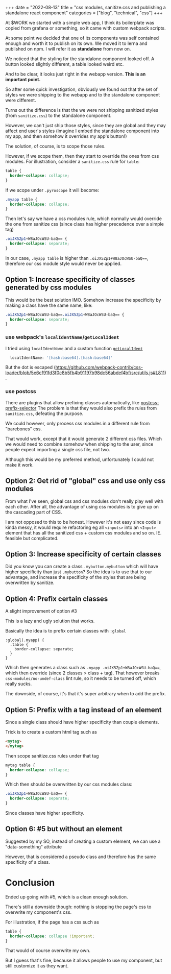 +++
date = "2022-08-13"
title = "css modules, sanitize.css and publishing a standalone react component"
categories = ["blog", "technical", "css"]
+++

At $WORK we started with a simple web app, I think its boilerplate was copied from grafana or something, so it came with custom webpack scripts.

At some point we decided that one of its components was self contained enough and worth it to publish on its own.
We moved it to lerna and published on npm. I will refer it as **standalone** from now on.

We noticed that the styling for the standalone component looked off. A button looked slightly different, a table looked weird etc.

And to be clear, it looks just right in the webapp version. **This is an important point.**

So after some quick investigation, obviously we found out that the set of styles we were shipping to the webapp and to the standalone component were different.

Turns out the difference is that the we were not shipping sanitized styles (from `sanitize.css`) to the standalone component.

However, we can't just ship those styles, since they are global and they may affect end user's styles (imagine I embed the standalone component into my app, and then somehow it overrides my app's button!)

The solution, of course, is to scope those rules.

However, if we scope them, then they start to override the ones from css modules.
For illustration, consider a `sanitize.css` rule for `table`:
```css
table {
  border-collapse: collapse;
}
```
If we scope under `.pyroscope` it will become:
```css
.myapp table {
  border-collapse: collapse;
}
```

Then let's say we have a css modules rule, which normally would override the one from sanitize css (since class has higher precedence over a simple tag)

```css
.oiJX5Zp1+W8aJOcWSU-baQ== {
  border-collapse: separate;
}
```
In our case, `.myapp table` is higher than `.oiJX5Zp1+W8aJOcWSU-baQ==`, therefore our css module style would never be applied.

## Option 1: Increase specificity of classes generated by css modules
This would be the best solution IMO. Somehow increase the specificity by making a class have the same name, like:

```css
.oiJX5Zp1+W8aJOcWSU-baQ==.oiJX5Zp1+W8aJOcWSU-baQ== {
  border-collapse: separate;
}
```

### use webpack's `localIdentName`/`getLocalIdent`
I tried using `localIdentName` and a custom function [`getLocalIdent`](https://webpack.js.org/loaders/css-loader/#getlocalident)
```js
  localIdentName: '[hash:base64].[hash:base64]'
```
But the dot is escaped (https://github.com/webpack-contrib/css-loader/blob/5e6cf91fd3f0c8b5fb4b91197b98dc56abdef4bf/src/utils.js#L811).


### use postcss
There are plugins that allow prefixing classes automatically, like [postcss-prefix-selector](https://www.npmjs.com/package/postcss-prefix-selector)
The problem is that they would also prefix the rules from `sanitize.css`, defeating the purpose.

We could however, only process css modules in a different rule from "barebones" css.

That would work, except that it would generate 2 different css files. Which we would need to combine somehow when shipping to the user, since people expect importing a single css file, not two.

Although this would be my preferred method, unfortunately I could not make it work.

## Option 2: Get rid of "global" css and use only css modules

From what I've seen, global css and css modules don't really play well with each other.
After all, the advantage of using css modules is to give up on the cascading part of CSS.


I am not opposed to this to be honest. However it's not easy since code is kinda messy, it would require refactoring eg all `<inputs>` into an `<Input>` element that has all the sanitized css + custom css modules and so on. IE. feasible but complicated.

## Option 3: Increase specificity of certain classes
Did you know you can create a class `.mybutton.mybutton` which will have higher specificity than just `.mybutton`?
So the idea is to use that to our advantage, and increase the specificity of the styles that are being overwritten by sanitize.

## Option 4: Prefix certain classes
A slight improvement of option #3

This is a lazy and ugly solution that works.

Basically the idea is to prefix certain classes with `:global`
```
:global(.myapp) {
  .table {
    border-collapse: separate;
  }
}
```

Which then generates a class such as `.myapp .oiJX5Zp1+W8aJOcWSU-baQ==`, which then override (since 2 classes > class + tag).
That however breaks `css-modules/no-undef-class` lint rule, so it needs to be turned off, which really sucks.

The downside, of course, it's that it's super arbitrary when to add the prefix.

## Option 5: Prefix with a tag instead of an element
Since a single class should have higher specificity than couple elements.

Trick is to create a custom html tag such as
```html
<mytag>
</mytag>
```

Then scope sanitize.css rules under that tag

```css
mytag table {
  border-collapse: collapse;
}
```

Which then should be overwritten by our css modules class:
```css
.oiJX5Zp1+W8aJOcWSU-baQ== {
  border-collapse: separate;
}
```

Since classes have higher specificity.

## Option 6: #5 but without an element
Suggested by my SO, instead of creating a custom element, we can use a "data-something" attribute

However, that is considered a pseudo class and therefore has the same specificity of a class.


# Conclusion
Ended up going with #5, which is a clean enough solution.

There's still a downside though: nothing is stopping the page's css to overwrite my component's css.

For illustration, if the page has a css such as

```css
table {
  border-collapse: collapse !important;
}
```

That would of course overwrite my own.


But I guess that's fine, because it allows people to use my component, but still customize it as they want.
